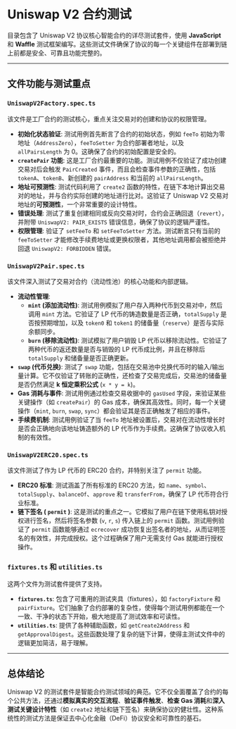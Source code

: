 # Uniswap V2 合约测试

目录包含了 Uniswap V2 协议核心智能合约的详尽测试套件，使用 **JavaScript** 和 **Waffle** 测试框架编写。这些测试文件确保了协议的每一个关键组件在部署到链上前都是安全、可靠且功能完整的。

---

## 文件功能与测试重点

### `UniswapV2Factory.spec.ts`

该文件是工厂合约的测试核心，重点关注交易对的创建和协议的权限管理。

* **初始化状态验证**: 测试用例首先断言了合约的初始状态，例如 `feeTo` 初始为零地址（`AddressZero`），`feeToSetter` 为合约部署者地址，以及 `allPairsLength` 为 0。这确保了合约的初始配置是安全的。
* **`createPair` 功能**: 这是工厂合约最重要的功能。测试用例不仅验证了成功创建交易对后会触发 `PairCreated` 事件，而且会检查事件参数的正确性，包括 `tokenA`、`tokenB`、新创建的 `pairAddress` 和当前的 `allPairsLength`。
* **地址可预测性**: 测试代码利用了 `create2` 函数的特性，在链下本地计算出交易对的地址，并与合约实际创建的地址进行比对。这验证了 Uniswap V2 交易对地址的**可预测性**，一个非常重要的设计特性。
* **错误处理**: 测试了重复创建相同或反向交易对时，合约会正确回退（`revert`），并附带 `UniswapV2: PAIR_EXISTS` 错误信息，确保了协议的逻辑严谨性。
* **权限管理**: 验证了 `setFeeTo` 和 `setFeeToSetter` 方法。测试断言只有当前的 `feeToSetter` 才能修改手续费地址或更换权限者，其他地址调用都会被拒绝并回退 `UniswapV2: FORBIDDEN` 错误。

### `UniswapV2Pair.spec.ts`

该文件深入测试了交易对合约（流动性池）的核心功能和内部逻辑。

* **流动性管理**:
    * **`mint` (添加流动性)**: 测试用例模拟了用户存入两种代币到交易对中，然后调用 `mint` 方法。它验证了 LP 代币的铸造数量是否正确，`totalSupply` 是否按预期增加，以及 `token0` 和 `token1` 的储备量（`reserve`）是否与实际余额同步。
    * **`burn` (移除流动性)**: 测试模拟了用户销毁 LP 代币以移除流动性。它验证了两种代币的返还数量是否与销毁的 LP 代币成比例，并且在移除后 `totalSupply` 和储备量是否正确更新。
* **`swap` (代币兑换)**: 测试了 `swap` 功能，包括在交易池中兑换代币时的输入/输出量计算。它不仅验证了转账的正确性，还检查了交易完成后，交易池的储备量是否仍然满足 **k 恒定乘积公式** (`x * y = k`)。
* **Gas 消耗与事件**: 测试用例通过检查交易收据中的 `gasUsed` 字段，来验证某些关键操作（如 `createPair`）的 Gas 成本，确保其高效性。同时，每一个关键操作（`mint`, `burn`, `swap`, `sync`）都会验证其是否正确触发了相应的事件。
* **手续费机制**: 测试用例验证了当 `feeTo` 地址被设置后，交易对在流动性增长时是否会正确地向该地址铸造额外的 LP 代币作为手续费。这确保了协议收入机制的有效性。

### `UniswapV2ERC20.spec.ts`

该文件测试了作为 LP 代币的 ERC20 合约，并特别关注了 `permit` 功能。

* **ERC20 标准**: 测试涵盖了所有标准的 ERC20 方法，如 `name`、`symbol`、`totalSupply`、`balanceOf`、`approve` 和 `transferFrom`，确保了 LP 代币符合行业标准。
* **链下签名 ( `permit` )**: 这是测试的重点之一。它模拟了用户在链下使用私钥对授权进行签名，然后将签名参数 (`v`, `r`, `s`) 传入链上的 `permit` 函数。测试用例验证了 `permit` 函数能够通过 `ecrecover` 成功恢复出签名者的地址，从而证明签名的有效性，并完成授权。这个过程确保了用户无需支付 Gas 就能进行授权操作。

### `fixtures.ts` 和 `utilities.ts`

这两个文件为测试套件提供了支持。

* **`fixtures.ts`**: 包含了可重用的测试夹具（fixtures），如 `factoryFixture` 和 `pairFixture`。它们抽象了合约部署的复杂性，使得每个测试用例都能在一个一致、干净的状态下开始，极大地提高了测试效率和可读性。
* **`utilities.ts`**: 提供了各种辅助函数，如 `getCreate2Address` 和 `getApprovalDigest`。这些函数处理了复杂的链下计算，使得主测试文件中的逻辑更加简洁，易于理解。

---

## 总体结论

Uniswap V2 的测试套件是智能合约测试领域的典范。它不仅全面覆盖了合约的每个公共方法，还通过**模拟真实的交互流程**、**验证事件触发**、**检查 Gas 消耗**和**深入测试关键设计特性**（如 `create2` 地址和链下签名）来确保协议的健壮性。这种系统性的测试方法是保证去中心化金融（DeFi）协议安全和可靠性的基石。
